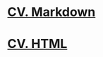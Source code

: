 # [CV. Markdown](https://AleksandrYermolaev.github.io/rsschool-cv/cv)
# [CV. HTML](https://AleksandrYermolaev.github.io/rsschool-cv/)
